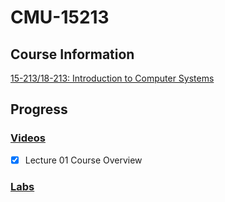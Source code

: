 # CMU-15213

## Course Information

[15-213/18-213: Introduction to Computer Systems](http://www.cs.cmu.edu/~213/schedule.html)

## Progress

### [Videos](https://www.youtube.com/watch?v=ScMxnXq6fbI&list=PLcQU3vbfgCc9sVAiHf5761UUApjZ3ZD3x&index=1)

- [x] Lecture 01 Course Overview

### [Labs](http://csapp.cs.cmu.edu/3e/labs.html)
